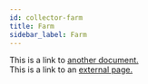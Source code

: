 ```yaml
---
id: collector-farm
title: Farm
sidebar_label: Farm
---
```


This is a link to [another document.](doc3.md)  
This is a link to an [external page.](http://www.example.com)
